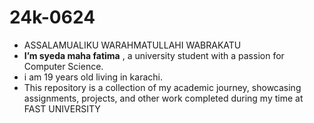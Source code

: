 # 24k-0624
* ASSALAMUALIKU WARAHMATULLAHI WABRAKATU
* **I’m syeda maha fatima** , a university student with a passion for Computer Science.
* i am 19 years old living in karachi.
* This repository is a collection of my academic journey, showcasing assignments, projects, and other work completed during my time at FAST UNIVERSITY
